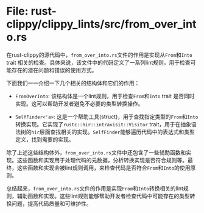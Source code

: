 # File: rust-clippy/clippy_lints/src/from_over_into.rs

在rust-clippy的源代码中，`from_over_into.rs`文件的作用是实现从`From`和`Into` trait 相关的检查。具体来说，该文件中的代码定义了一系列lint规则，用于检查可能存在的潜在问题和错误的使用方式。

下面我们一一介绍一下几个相关的结构体和它们的作用：

- `FromOverInto`: 该结构体是一个lint规则，用于检查`From`和`Into` trait 是否同时实现。这可以帮助开发者避免不必要的类型转换操作。

- `SelfFinder<'a>`: 这是一个帮助工具(struct)，用于查找指定类型的`From`和`Into`转换实现。它实现了`rustc::hir::intravisit::Visitor` trait，用于在抽象语法树的`hir`层面查找相关的实现。`SelfFinder`能够遍历代码中的表达式和类型定义，找到需要的实现。

除了上述这些结构体外，`from_over_into.rs`文件中还包含了一些辅助函数和实现。这些函数和实现用于处理代码的元数据，分析转换实现是否符合规则等。最终，这些函数和实现会被lint规则调用，来检查代码是否符合`From`和`Into`的使用原则。

总结起来，`from_over_into.rs`文件的作用是实现`From`和`Into`转换相关的lint规则，辅助函数和实现。这些lint规则能够帮助开发者检查代码中可能存在的类型转换问题，提高代码质量和可维护性。

